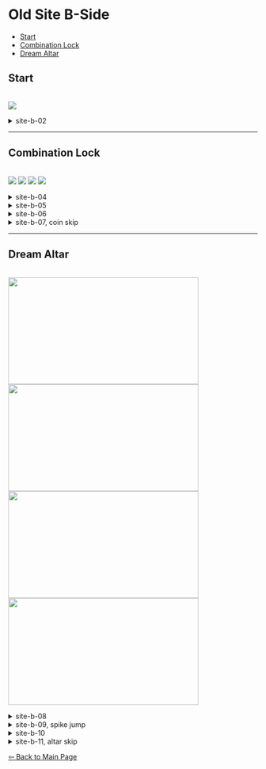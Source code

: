 # Old Site B-Side
 
- [Start](#start)
- [Combination Lock](#combination-lock)
- [Dream Altar](#dream-altar)

## Start
\
  <img src="image link, width, height"/>
  
  <details>
  <summary>site-b-02</summary>
  
  ![gif](gif link)
  \
  ![cue](cue link)
  \
  This cornerkick is set up out of a buffered updemo wallbounce. Do a single dream jump out of the block beforehand to set up your height, then buffer the updemo wb -> cornerkick once you are on the right side of the pillar.
  </details>
  
----
## Combination Lock
\
 <img src="room 2 ddj"/>
 <img src="room 3 cornerjump"/>
 <img src="room 4 fast cycle"/>
 <img src="coin skip"/>
 
 <details>
 <summary>site-b-04</summary>
 
 ![gif](gif link)
 \
 Doing a dream doublejump out of this block allows you to make it over the spikes without using a dash. From here, demoing near the top of the dreamblock allows you to avoid the Badeline cycle every time. Note that there are a few pixels near the very top of the dreamblock where you die to the wall on the other side, so wait a tiny bit before dashing.
 </details>
 
 <details>
 <summary>site-b-05</summary>
 
 ![gif](gif link)
 
 From landing on the safe area next to the spikes, do an upleft dash into a buffered right demodash. From here, holding downright sets up a cornerjump at the bottom, from which you can wallbounce to exit the room.
 </details>
 
 <details>
 <summary>site-b-06</summary>
 
 ![gif](https://github.com/Tiyo98/farewell-b-side-cuecollection/blob/main/images/site/2b%20fast%20cycle.webp)
 \
 ![cue](cue link)
 \
 
 To achieve the fastest cycle here, you want to try and do this upright as close as possible to the edge without bonking and dashing into the wall instead. From roughly this position, you want to buffer an upright dash -> downleft dash -> updash, hold right for a brief moment then down dash to skip the Badeline cycle. This is somewhat feel based, but can be consistent with practice and saves quite a lot over waiting out the Badeline cycles.
 
 </details>
 
 <details>
 
 <summary>site-b-07, coin skip</summary>
 
 ![gif](https://github.com/Tiyo98/farewell-b-side-cuecollection/blob/main/images/site/2b%20coin%20skip.webp)
 \
 There are a few ways to skip the coins in this room, but the easiest setup is doing an upleft demodash over the coin block. This can be set up either by dashing far left out of the last dreamblock, or dashing on the right side and holding jump off a walljump off the right wall when you exit: whichever you prefer.
 \
 ![cue](https://cdn.discordapp.com/attachments/785077819771453461/920752729813569586/2b5.png)
 \
 From here, you can make it to the end of the room by pressing both jump buttons back to back. To line this up, Madeline's hands should be roughly aligned with the black line or slightly below it. This has a few pixels leeway either side, so you can just use anywhere around the middle of the block as a rough cue for this. This strat as a whole saves a bit over 2 seconds over collecting the coins, and is rather lenient, so I would recommend trying it if you plan on running B-Side categories.
 </details>
 

----
## Dream Altar
\
 <img src="https://github.com/Tiyo98/farewell-b-side-cuecollection/blob/main/images/site/2b%20upright.webp" width="384" height="216"/>
 <img src="https://github.com/Tiyo98/farewell-b-side-cuecollection/blob/main/images/site/2b%20spike%20jump.webp" width="384" height="216"/>
 <img src="https://github.com/Tiyo98/farewell-b-side-cuecollection/blob/main/images/site/2b%20neutral%20ddj.webp" width="384" height="216"/>
 <img src="https://github.com/Tiyo98/farewell-b-side-cuecollection/blob/main/images/site/2b%20altar%20skip.webp" width="384" height="216"/>
 
 <details>
 <summary>site-b-08</summary>
 
 ![gif](https://github.com/Tiyo98/farewell-b-side-cuecollection/blob/main/images/site/2b%20upright.webp)
 \
 ![cue](https://cdn.discordapp.com/attachments/785077819771453461/920710025251520633/2b1.png)
 ![cue](https://cdn.discordapp.com/attachments/785077819771453461/920710552542658630/2b2.png)
 \
 To set up the upright through the wall here, line up Madeline's hand roughly with the bottom half of this pink diamond. The two pixels shown are the highest and lowest pixels for which this trick will work (citation needed, will elaborate more/show other method that koral does).
 </details>
 
 <details>
 <summary>site-b-09, spike jump</summary>
 
 ![gif](https://github.com/Tiyo98/farewell-b-side-cuecollection/blob/main/images/site/2b%20spike%20jump.webp)
 \
 There are a few setups to the spike cornerjump in this room worth mentioning:
 
 - One method is to hug the right wall on entry, dash up into the dreamblock, hold right, then at some point after you have reached the peak of your jump briefly tap left. This is most viable on keyboard, but can be done on controller with a dedicated button or claw grip.
 - Another method is like the above, but instead of tapping left, briefly let go of right. This achieves the same effect but can be more viable on certain control schemes.
 
 \
 ![gif](gif link)
 \
 One slightly slower, but perhaps more consistent setup is doing a neutral wallbounce when exiting the previous screen. This lets you just hold right out of the dreamblock to get the spike jump.
 
 </details>
 
 <details>
 <summary>site-b-10</summary>
 
 ![gif](https://github.com/Tiyo98/farewell-b-side-cuecollection/blob/main/images/site/2b%20neutral%20ddj.webp)
 \
 This screen is somewhat self-explanatory, but there are a few things worth noting here. Firstly, aim to be as far left as possible when dashing up into this dreamblock initially. This will allow you to reach the coin without doing a walljump on the left side, saving a few tenths. Afterwards, doing a left demodash into the dreamblock then doing a neutral dream doublejump once you exit allows you to skip the left wall entirely, saving a bit. This is somewhat difficult, but it is also fairly low risk, so I would recommend giving it a try.
 ![gif](https://github.com/Tiyo98/farewell-b-side-cuecollection/blob/main/images/site/2b%20alt%20route.webp)
 \
 This is an alternative route for this room some people may find easier, especially if you dislike the neutral dream doublejump in the other route.
 
 </details>
 
 <details>
 <summary>site-b-11, altar skip</summary>
 
 ![gif](https://github.com/Tiyo98/farewell-b-side-cuecollection/blob/main/images/site/2b%20altar%20skip.webp)
 \
 This is one of the biggest skips in the game, saving around 7 seconds over collecting all the coins in this room, and can be made trivial with a demodash button, so I would highly recommend learning it at all levels. Upon entering this screen, do a normal upright dash into the dreamblock, then hold up+left+grab. If you want to be safe, from here you can climb up slightly until you are near the top here. Then, do an upleft demodash into an upright dash to exit the room, succesfully having skipped all the coins. (i want to add more here but need to think of words)
 
 </details>
 
[⇦ Back to Main Page](https://github.com/Tiyo98/celeste-cuecollection)
